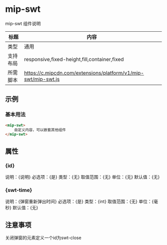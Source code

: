 # mip-swt

mip-swt 组件说明

标题|内容
----|----
类型|通用
支持布局|responsive,fixed-height,fill,container,fixed
所需脚本|https://c.mipcdn.com/extensions/platform/v1/mip-swt/mip-swt.js

## 示例

### 基本用法
```html
<mip-swt>
    自定义内容，可以嵌套其他组件
</mip-swt>
```

## 属性

### {id}

说明：{说明}
必选项：{是}
类型：{无}
取值范围：{无}
单位：{无}
默认值：{无}

### {swt-time}

说明：{弹窗重新弹出时间}
必选项：{是}
类型：{int}
取值范围：{无}
单位：{毫秒}
默认值：{无}

## 注意事项
关闭弹窗的元素定义一个id为swt-close
